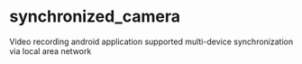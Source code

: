# synchronized_camera
Video recording android application supported multi-device synchronization via local area network
